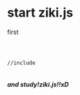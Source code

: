 start ziki.js
=======
first<br>
<pre><code><script src="http://boaton.dothome.co.kr/ziki.js"></script>
//include
</code></pre>
<h5>and study!ziki.js!!xD
